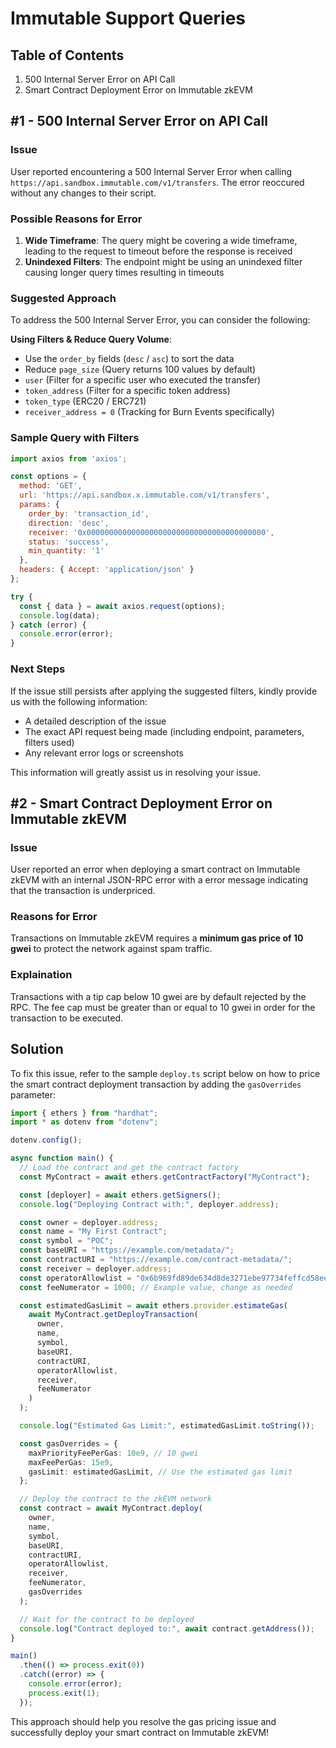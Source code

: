 # Immutable Support Queries

## Table of Contents

1. 500 Internal Server Error on API Call
2. Smart Contract Deployment Error on Immutable zkEVM

## #1 - 500 Internal Server Error on API Call

### Issue

User reported encountering a 500 Internal Server Error when calling `https://api.sandbox.immutable.com/v1/transfers`. The error reoccured without any changes to their script.

### Possible Reasons for Error

1. **Wide Timeframe**: The query might be covering a wide timeframe, leading to the request to timeout before the response is received
2. **Unindexed Filters**: The endpoint might be using an unindexed filter causing longer query times resulting in timeouts

### Suggested Approach

To address the 500 Internal Server Error, you can consider the following:

**Using Filters & Reduce Query Volume**:
   - Use the `order_by` fields (`desc` / `asc`) to sort the data
   - Reduce `page_size` (Query returns 100 values by default)
   - `user` (Filter for a specific user who executed the transfer)
   - `token_address` (Filter for a specific token address)
   - `token_type` (ERC20 / ERC721)
   - `receiver_address = 0` (Tracking for Burn Events specifically)
   
### Sample Query with Filters

```javascript
import axios from 'axios';

const options = {
  method: 'GET',
  url: 'https://api.sandbox.x.immutable.com/v1/transfers',
  params: {
    order_by: 'transaction_id',
    direction: 'desc',
    receiver: '0x0000000000000000000000000000000000000000',
    status: 'success',
    min_quantity: '1'
  },
  headers: { Accept: 'application/json' }
};

try {
  const { data } = await axios.request(options);
  console.log(data);
} catch (error) {
  console.error(error);
}
```

### Next Steps

If the issue still persists after applying the suggested filters, kindly provide us with the following information: 

- A detailed description of the issue
- The exact API request being made (including endpoint, parameters, filters used)
- Any relevant error logs or screenshots

This information will greatly assist us in resolving your issue.

## #2 - Smart Contract Deployment Error on Immutable zkEVM

### Issue

User reported an error when deploying a smart contract on Immutable zkEVM with an internal JSON-RPC error with a error message indicating that the transaction is underpriced.

### Reasons for Error

Transactions on Immutable zkEVM requires a **minimum gas price of 10 gwei** to protect the network against spam traffic.

### Explaination

Transactions with a tip cap below 10 gwei are by default rejected by the RPC. The fee cap must be greater than or equal to 10 gwei in order for the transaction to be executed.

## Solution

To fix this issue, refer to the sample `deploy.ts` script below on how to price the smart contract deployment transaction by adding the `gasOverrides` parameter:

```typescript
import { ethers } from "hardhat";
import * as dotenv from "dotenv";

dotenv.config();

async function main() {
  // Load the contract and get the contract factory
  const MyContract = await ethers.getContractFactory("MyContract");

  const [deployer] = await ethers.getSigners();
  console.log("Deploying Contract with:", deployer.address);

  const owner = deployer.address;
  const name = "My First Contract";
  const symbol = "POC";
  const baseURI = "https://example.com/metadata/";
  const contractURI = "https://example.com/contract-metadata/";
  const receiver = deployer.address;
  const operatorAllowlist = "0x6b969fd89de634d8de3271ebe97734feffcd58ee";
  const feeNumerator = 1000; // Example value, change as needed

  const estimatedGasLimit = await ethers.provider.estimateGas(
    await MyContract.getDeployTransaction(
      owner,
      name,
      symbol,
      baseURI,
      contractURI,
      operatorAllowlist,
      receiver,
      feeNumerator
    )
  );

  console.log("Estimated Gas Limit:", estimatedGasLimit.toString());

  const gasOverrides = {
    maxPriorityFeePerGas: 10e9, // 10 gwei
    maxFeePerGas: 15e9, 
    gasLimit: estimatedGasLimit, // Use the estimated gas limit
  };

  // Deploy the contract to the zkEVM network
  const contract = await MyContract.deploy(
    owner,
    name,
    symbol,
    baseURI,
    contractURI,
    operatorAllowlist,
    receiver,
    feeNumerator,
    gasOverrides
  );

  // Wait for the contract to be deployed
  console.log("Contract deployed to:", await contract.getAddress());
}

main()
  .then(() => process.exit(0))
  .catch((error) => {
    console.error(error);
    process.exit(1);
  });
```
This approach should help you resolve the gas pricing issue and successfully deploy your smart contract on Immutable zkEVM!

